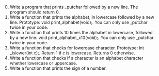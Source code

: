 0. Write a program that prints _putchar followed by a new line. The program should return 0.
1. Write a function that prints the alphabet, in lowercase followed by a new line. Prototype: void print_alphabet(void);. You can only use _putchar twice in your code.
2. Write a function that prints 10 times the alphabet in lowercase, followed by a new line. void print_alphabet_x10(void);. You can only use _putchar twice in your code.
3. Write a function that checks for lowercase character. Prototype: int _islower(int c);. Return 1 if c is lowercase. Returns 0 otherwise.
4. Write a function that checks if a character is an alphabet character whether lowercase or uppercase.
5. Write a function that prints the sign of a number.
